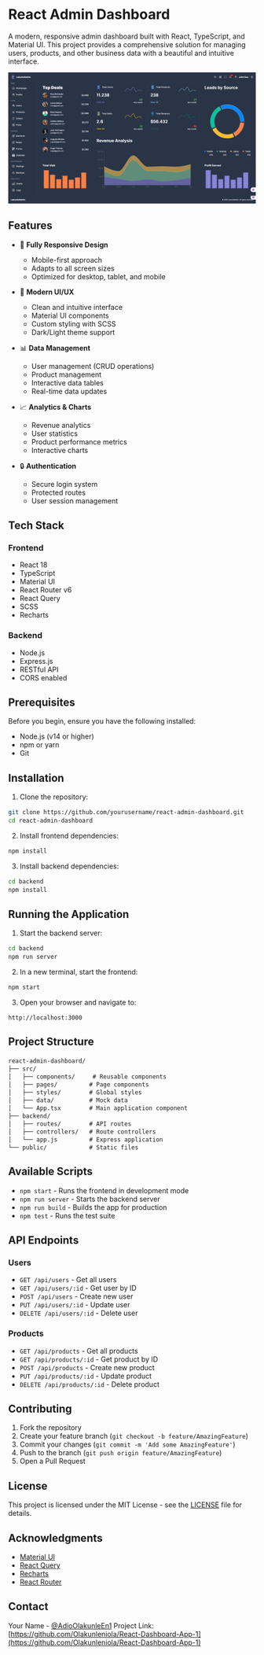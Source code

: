 # React Admin Dashboard

A modern, responsive admin dashboard built with React, TypeScript, and Material UI. This project provides a comprehensive solution for managing users, products, and other business data with a beautiful and intuitive interface.

![Dashboard Preview](./public/preview.png)

## Features

- 📱 **Fully Responsive Design**

  - Mobile-first approach
  - Adapts to all screen sizes
  - Optimized for desktop, tablet, and mobile

- 🎨 **Modern UI/UX**

  - Clean and intuitive interface
  - Material UI components
  - Custom styling with SCSS
  - Dark/Light theme support

- 📊 **Data Management**

  - User management (CRUD operations)
  - Product management
  - Interactive data tables
  - Real-time data updates

- 📈 **Analytics & Charts**

  - Revenue analytics
  - User statistics
  - Product performance metrics
  - Interactive charts

- 🔒 **Authentication**
  - Secure login system
  - Protected routes
  - User session management

## Tech Stack

### Frontend

- React 18
- TypeScript
- Material UI
- React Router v6
- React Query
- SCSS
- Recharts

### Backend

- Node.js
- Express.js
- RESTful API
- CORS enabled

## Prerequisites

Before you begin, ensure you have the following installed:

- Node.js (v14 or higher)
- npm or yarn
- Git

## Installation

1. Clone the repository:

```bash
git clone https://github.com/yourusername/react-admin-dashboard.git
cd react-admin-dashboard
```

2. Install frontend dependencies:

```bash
npm install
```

3. Install backend dependencies:

```bash
cd backend
npm install
```

## Running the Application

1. Start the backend server:

```bash
cd backend
npm run server
```

2. In a new terminal, start the frontend:

```bash
npm start
```

3. Open your browser and navigate to:

```
http://localhost:3000
```

## Project Structure

```
react-admin-dashboard/
├── src/
│   ├── components/     # Reusable components
│   ├── pages/         # Page components
│   ├── styles/        # Global styles
│   ├── data/          # Mock data
│   └── App.tsx        # Main application component
├── backend/
│   ├── routes/        # API routes
│   ├── controllers/   # Route controllers
│   └── app.js         # Express application
└── public/            # Static files
```

## Available Scripts

- `npm start` - Runs the frontend in development mode
- `npm run server` - Starts the backend server
- `npm run build` - Builds the app for production
- `npm test` - Runs the test suite

## API Endpoints

### Users

- `GET /api/users` - Get all users
- `GET /api/users/:id` - Get user by ID
- `POST /api/users` - Create new user
- `PUT /api/users/:id` - Update user
- `DELETE /api/users/:id` - Delete user

### Products

- `GET /api/products` - Get all products
- `GET /api/products/:id` - Get product by ID
- `POST /api/products` - Create new product
- `PUT /api/products/:id` - Update product
- `DELETE /api/products/:id` - Delete product

## Contributing

1. Fork the repository
2. Create your feature branch (`git checkout -b feature/AmazingFeature`)
3. Commit your changes (`git commit -m 'Add some AmazingFeature'`)
4. Push to the branch (`git push origin feature/AmazingFeature`)
5. Open a Pull Request

## License

This project is licensed under the MIT License - see the [LICENSE](LICENSE) file for details.

## Acknowledgments

- [Material UI](https://mui.com/)
- [React Query](https://tanstack.com/query/latest)
- [Recharts](https://recharts.org/)
- [React Router](https://reactrouter.com/)

## Contact

Your Name - [@AdioOlakunleEn1](https://twitter.com/AdioOlakunleEn1)
Project Link: [https://github.com/Olakunleniola/React-Dashboard-App-1](https://github.com/Olakunleniola/React-Dashboard-App-1)
